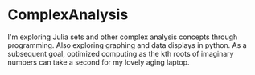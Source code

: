 # ComplexAnalysis
I'm exploring Julia sets and other complex analysis concepts through programming. 
Also exploring graphing and data displays in python.
As a subsequent goal, optimized computing as the kth roots of imaginary numbers can take a second
for my lovely aging laptop.
